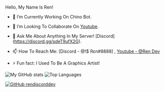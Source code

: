Hello, My Name Is Ren!

- 🔭 I’m Currently Working On Chino Bot.
- 👯 I’m Looking To Collaborate On [Youtube](https://www.youtube.com/channel/UCtgy9D7YB9pb_2g_Ruu19Lg).
- 💬 Ask Me About Anything In My Server! [Discord] (https://discord.gg/sdeT9ufX2G).
- 📫 How To Reach Me: [Discord - @!$ Rɛn#8888] , [Youtube - @Ren Dev](https://www.youtube.com/channel/UCtgy9D7YB9pb_2g_Ruu19Lg)

- ⚡ Fun fact: I Used To Be A Graphics Artist!

![My GitHub stats](https://github-readme-stats.vercel.app/api?username=rendiscorddev&show_icons=true&theme=dracula)
![Top Languages](https://github-readme-stats.vercel.app/api/top-langs/?username=hechfx&layout=compact&theme=dracula)


[![GitHub rendiscorddev](https://img.shields.io/github/followers/rendiscorddev?label=follow&style=social)](https://github.com/rendiscorddev)
